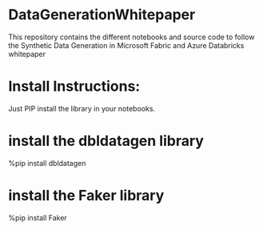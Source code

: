 # DataGenerationWhitepaper
This repository contains the different notebooks and source code to follow the Synthetic Data Generation in Microsoft Fabric and Azure Databricks whitepaper

# Install Instructions:

Just PIP install the library in your notebooks. 

# install the dbldatagen library
%pip install dbldatagen

# install the Faker library
%pip install Faker


